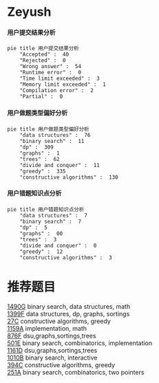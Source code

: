 # Zeyush

<!-- tabs:start -->



#### **用户提交结果分析**

```mermaid
pie title 用户提交结果分析
    "Accepted" :  40
    "Rejected" :  0
    "Wrong answer" :  54
    "Runtime error" :  0
    "Time limit exceeded" :  3
    "Memory limit exceeded" :  1
    "Compilation error" :  2
    "Partial" :  0
```

#### **用户做题类型偏好分析**

```mermaid
pie title 用户做题类型偏好分析
    "data structures" :  76
    "binary search" :  11
    "dp" :  309
    "graphs" :  1
    "trees" :  62
    "divide and conquer" :  11
    "greedy" :  335
    "constructive algorithms" :  130
```
#### **用户错题知识点分析**

```mermaid
pie title 用户错题知识点分析
    "data structures" :  7
    "binary search" :  7
    "dp" :  5
    "graphs" :  00
    "trees" :  3
    "divide and conquer" :  0
    "greedy" :  12
    "constructive algorithms" :  3
```



<!-- tabs:end -->
# 推荐题目
[1490G](https://codeforces.com/contest/1490/problem/G)		binary search,
                        data structures,
                        math		  
[1399F](https://codeforces.com/contest/1399/problem/F)		data structures,
                        dp,
                        graphs,
                        sortings		  
[27C](https://codeforces.com/contest/27/problem/C)		constructive algorithms,
                        greedy		  
[1159A](https://codeforces.com/contest/1159/problem/A)		implementation,
                        math		  
[876F](https://codeforces.com/contest/876/problem/F)		dsu,graphs,sortings,trees		  
[501E](https://codeforces.com/contest/501/problem/E)		binary search,
                        combinatorics,
                        implementation		  
[1161D](https://codeforces.com/contest/1161/problem/D)		dsu,graphs,sortings,trees		  
[1010B](https://codeforces.com/contest/1010/problem/B)		binary search,
                        interactive		  
[394C](https://codeforces.com/contest/394/problem/C)		constructive algorithms,
                        greedy		  
[251A](https://codeforces.com/contest/251/problem/A)		binary search,
                        combinatorics,
                        two pointers		  
